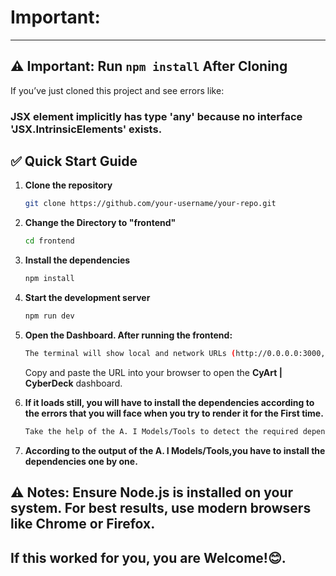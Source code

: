 
# Important:

---

## ⚠️ Important: Run `npm install` After Cloning

If you’ve just cloned this project and see errors like:

### JSX element implicitly has type 'any' because no interface 'JSX.IntrinsicElements' exists. ###

## ✅ Quick Start Guide

1. **Clone the repository**
   ```bash
   git clone https://github.com/your-username/your-repo.git
3. **Change the Directory to "frontend"**
   ```bash
   cd frontend
4. **Install the dependencies**
   ```bash
   npm install
5. **Start the development server**
   ```bash
   npm run dev
6. **Open the Dashboard. After running the frontend:**
   ```bash
   The terminal will show local and network URLs (http://0.0.0.0:3000, http://localhost:3000).
   ```
     Copy and paste the URL into your browser to open the **CyArt | CyberDeck** dashboard.

7. **If it loads still, you will have to install the dependencies according to the errors that you will face when you try to render it for the First time.**
   ```bash
   Take the help of the A. I Models/Tools to detect the required dependencies
8. **According to the output of the A. I Models/Tools,you have to install the dependencies one by one.**   

##  ⚠️ Notes: Ensure Node.js is installed on your system. For best results, use modern browsers like Chrome or Firefox.
## If this worked for you, you are Welcome!😊.

